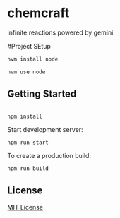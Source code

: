 # chemcraft

infinite reactions powered by gemini

#Project SEtup

```bash
nvm install node

nvm use node
```

## Getting Started

```bash

npm install
```

Start development server:

```
npm run start
```

To create a production build:

```
npm run build
```

## License

[MIT License](https://github.com/ourcade/phaser3-vite-template/blob/master/LICENSE)
